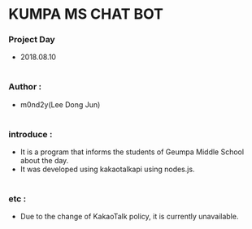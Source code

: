 # KUMPA MS CHAT BOT



### Project Day

- 2018.08.10<br><br>

### Author : 

- m0nd2y(Lee Dong Jun)  <br><br>

### introduce :

- It is a program that informs the students of Geumpa Middle School about the day.
- It was developed using kakaotalkapi using nodes.js.<br><br>

### etc :

- Due to the change of KakaoTalk policy, it is currently unavailable.

